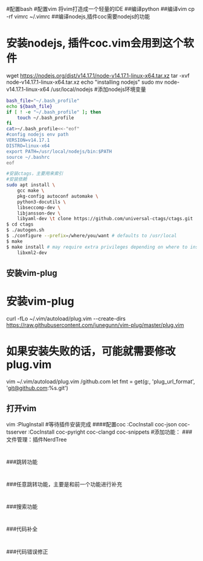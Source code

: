 #配置bash
#配置vim
将vim打造成一个轻量的IDE
##编译python
##编译vim
cp -rf vimrc ~/.vimrc
##编译nodejs,插件coc需要nodejs的功能
# 安装nodejs, 插件coc.vim会用到这个软件
wget https://nodejs.org/dist/v14.17.1/node-v14.17.1-linux-x64.tar.xz
tar -xvf node-v14.17.1-linux-x64.tar.xz
echo "installing nodejs"
sudo mv node-v14.17.1-linux-x64 /usr/local/nodejs 
#添加nodejs环境变量
```bash
bash_file="~/.bash_profile"
echo ${bash_file}
if [ ! -e "~/.bash_profile" ]; then
    touch ~/.bash_profile
fi 
cat>~/.bash_profile<<-"eof"
#config nodejs env path
VERSION=v14.17.1
DISTRO=linux-x64
export PATH=/usr/local/nodejs/bin:$PATH
source ~/.bashrc
eof
```
```bash
#安装ctags，主要用来索引
#安装依赖
sudo apt install \
    gcc make \
    pkg-config autoconf automake \
    python3-docutils \
    libseccomp-dev \
    libjansson-dev \
    libyaml-dev \t clone https://github.com/universal-ctags/ctags.git
$ cd ctags
$ ./autogen.sh
$ ./configure --prefix=/where/you/want # defaults to /usr/local
$ make
$ make install # may require extra privileges depending on where to install
    libxml2-dev
```
## 安装vim-plug
# 安装vim-plug
curl -fLo ~/.vim/autoload/plug.vim --create-dirs \
    https://raw.githubusercontent.com/junegunn/vim-plug/master/plug.vim
# 如果安装失败的话，可能就需要修改plug.vim
vim ~/.vim/autoload/plug.vim
/github.com
let fmt = get(g:, 'plug_url_format', 'git@github.com:%s.git')
## 打开vim
vim
:PlugInstall #等待插件安装完成
####配置coc
:CocInstall coc-json coc-tsserver
:CocInstall coc-pyright coc-clangd coc-snippets
#添加功能：
###文件管理：插件NerdTree
#
###跳转功能
#
###任意跳转功能，主要是和前一个功能进行补充
#
###搜索功能
#
###代码补全
#
###代码错误修正
#
